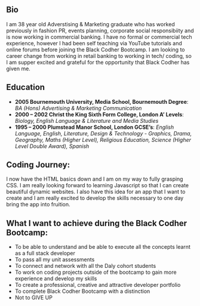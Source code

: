 ## **Bio**
I am 38 year old Adverstising & Marketing graduate who has worked previously in fashion PR, events planning, corporate social responsibiity and is now working in commercial banking. I have no formal or commercial tech experience, however I had been self teaching via YouTube tutorials and online forums before joining the Black Codher Bootcamp.  I am looking to career change from working in retail banking to working in tech/ coding, so I am supper excited and grateful for the opportunity that Black Codher has given me.   

## **Education**
- **2005 Bournemouth University, Media School, Bournemouth Degree**: *BA (Hons) Advertising & Marketing Communication*
- **2000 – 2002 Christ the King Sixth Form College, London A’ Levels**: *Biology, English Language & Literature and Media Studies* 
- **1995 – 2000 Plumstead Manor School, London GCSE’s**: *English Language, English, Literature, Design & Technology - Graphics, Drama, Geography, Maths (Higher Level), Religious Education, Science (Higher Level Double Award), Spanish*

## Coding Journey:
I now have the HTML basics down and I am on my way to fully grasping CSS.  I am really looking forward to learning Javascript so that I can create beautiful dynamic websites. I also have this idea for an app that I want to create and I am really excited to develop the skills necessary to one day bring the app into fruition. 

## What I want to achieve during the Black Codher Bootcamp:
- To be able to understand and be able to execute all the concepts learnt as a full stack developer
- To pass all my unit assessments
- To connect and network with all the Daly cohort students
- To work on coding projects outside of the bootcamp to gain more experience and develop my skills
- To create a professional, creative and attractive developer portfolio
- To complete Black Codher Bootcamp with a distinction
- Not to GIVE UP
